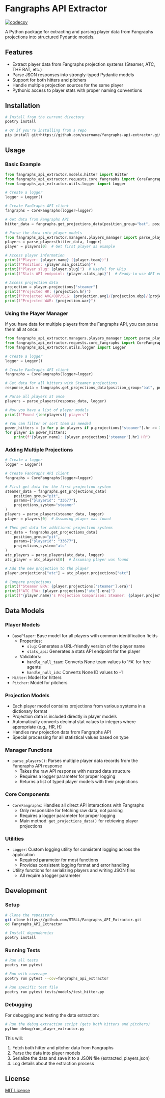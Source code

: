 # Fangraphs API Extractor
[![codecov](https://codecov.io/gh/MTBLL/Fangraphs_API_Extractor/graph/badge.svg?token=Vk0FSuR25F)](https://codecov.io/gh/MTBLL/Fangraphs_API_Extractor)

A Python package for extracting and parsing player data from Fangraphs projections into structured Pydantic models.

## Features

- Extract player data from Fangraphs projection systems (Steamer, ATC, THE BAT, etc.)
- Parse JSON responses into strongly-typed Pydantic models
- Support for both hitters and pitchers
- Handle multiple projection sources for the same player
- Pythonic access to player stats with proper naming conventions

## Installation

```bash
# Install from the current directory
poetry install

# Or if you're installing from a repo
pip install git+https://github.com/username/fangraphs-api-extractor.git
```

## Usage

### Basic Example

```python
from fangraphs_api_extractor.models.hitter import Hitter
from fangraphs_api_extractor.requests.core_fangraphs import CoreFangraphs
from fangraphs_api_extractor.utils.logger import Logger

# Create a logger
logger = Logger()

# Create FanGraphs API client
fangraphs = CoreFangraphs(logger=logger)

# Get data from Fangraphs API
hitter_data = fangraphs.get_projections_data(position_group="bat", position="all", projections_system="steamer")

# Parse the data into player models
from fangraphs_api_extractor.managers.players_manager import parse_players
players = parse_players(hitter_data, logger)
player = players[0]  # Get first player as example

# Access player information
print(f"Player: {player.name} ({player.team})")
print(f"Position: {player.min_position}")
print(f"Player slug: {player.slug}")  # Useful for URLs 
print(f"Stats API endpoint: {player.stats_api}")  # Ready-to-use API endpoint

# Access projection data
projection = player.projections["steamer"]
print(f"Projected HR: {projection.hr}")
print(f"Projected AVG/OBP/SLG: {projection.avg}/{projection.obp}/{projection.slg}")
print(f"Projected WAR: {projection.war}")
```

### Using the Player Manager

If you have data for multiple players from the Fangraphs API, you can parse them all at once:

```python
from fangraphs_api_extractor.managers.players_manager import parse_players
from fangraphs_api_extractor.requests.core_fangraphs import CoreFangraphs
from fangraphs_api_extractor.utils.logger import Logger

# Create a logger
logger = Logger()

# Create FanGraphs API client
fangraphs = CoreFangraphs(logger=logger)

# Get data for all hitters with Steamer projections
response_data = fangraphs.get_projections_data(position_group="bat", position="all", projections_system="steamer")

# Parse all players at once
players = parse_players(response_data, logger)

# Now you have a list of player models
print(f"Found {len(players)} players")

# You can filter or sort them as needed
power_hitters = [p for p in players if p.projections["steamer"].hr >= 30]
for player in power_hitters:
    print(f"{player.name}: {player.projections['steamer'].hr} HR")
```

### Adding Multiple Projections

```python
# Create a logger
logger = Logger()

# Create FanGraphs API client
fangraphs = CoreFangraphs(logger=logger)

# First get data for the first projection system
steamer_data = fangraphs.get_projections_data(
    position_group="pit", 
    params={"playerid": "33677"}, 
    projections_system="steamer"
)
players = parse_players(steamer_data, logger)
player = players[0]  # Assuming player was found

# Then get data for additional projection systems
atc_data = fangraphs.get_projections_data(
    position_group="pit", 
    params={"playerid": "33677"}, 
    projections_system="atc"
)
atc_players = parse_players(atc_data, logger)
atc_player = atc_players[0]  # Assuming player was found

# Add the new projection to the player
player.projections["atc"] = atc_player.projections["atc"]

# Compare projections
print(f"Steamer ERA: {player.projections['steamer'].era}")
print(f"ATC ERA: {player.projections['atc'].era}")
print(f"{player.name}'s Projection Comparison: Steamer: {player.projections['steamer'].war} WAR, ATC: {player.projections['atc'].war} WAR")
```

## Data Models

### Player Models

- `BasePlayer`: Base model for all players with common identification fields
  - Properties:
    - `slug`: Generates a URL-friendly version of the player name
    - `stats_api`: Generates a stats API endpoint for the player
  - Validators:
    - `handle_null_team`: Converts None team values to 'FA' for free agents
    - `handle_null_ids`: Converts None ID values to -1
- `Hitter`: Model for hitters
- `Pitcher`: Model for pitchers

### Projection Models

- Each player model contains projections from various systems in a dictionary format
- Projection data is included directly in player models
- Automatically converts decimal stat values to integers where appropriate (e.g., HR, H)
- Handles raw projection data from Fangraphs API
- Special processing for all statistical values based on type

### Manager Functions

- `parse_players()`: Parses multiple player data records from the Fangraphs API response
  - Takes the raw API response with nested data structure
  - Requires a logger parameter for proper logging
  - Returns a list of typed player models with their projections

### Core Components

- `CoreFangraphs`: Handles all direct API interactions with Fangraphs
  - Only responsible for fetching raw data, not parsing
  - Requires a logger parameter for proper logging
  - Main method: `get_projections_data()` for retrieving player projections

### Utilities

- `Logger`: Custom logging utility for consistent logging across the application
  - Required parameter for most functions
  - Provides consistent logging format and error handling
- Utility functions for serializing players and writing JSON files
  - All require a logger parameter

## Development

### Setup

```bash
# Clone the repository
git clone https://github.com/MTBLL/Fangraphs_API_Extractor.git
cd Fangraphs_API_Extractor

# Install dependencies
poetry install
```

### Running Tests

```bash
# Run all tests
poetry run pytest

# Run with coverage
poetry run pytest --cov=fangraphs_api_extractor

# Run specific test file
poetry run pytest tests/models/test_hitter.py
```

### Debugging

For debugging and testing the data extraction:

```bash
# Run the debug extraction script (gets both hitters and pitchers)
python debug/run_player_extractor.py
```

This will:
1. Fetch both hitter and pitcher data from Fangraphs
2. Parse the data into player models
3. Serialize the data and save it to a JSON file (extracted_players.json)
4. Log details about the extraction process

## License

[MIT License](LICENSE)
